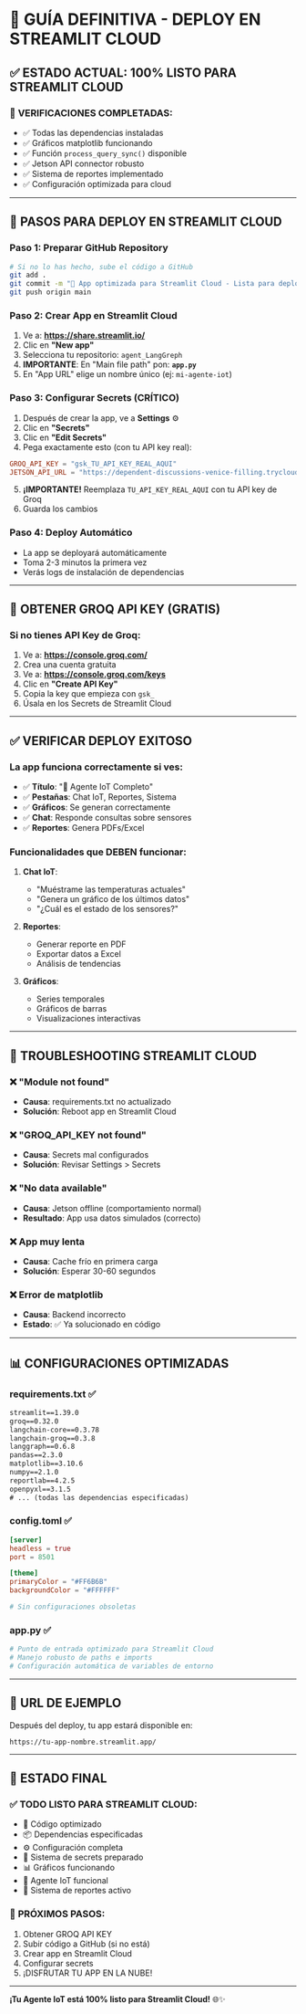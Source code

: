 # 🚀 GUÍA DEFINITIVA - DEPLOY EN STREAMLIT CLOUD

## ✅ ESTADO ACTUAL: 100% LISTO PARA STREAMLIT CLOUD

### 🎯 **VERIFICACIONES COMPLETADAS:**
- ✅ Todas las dependencias instaladas
- ✅ Gráficos matplotlib funcionando 
- ✅ Función `process_query_sync()` disponible
- ✅ Jetson API connector robusto
- ✅ Sistema de reportes implementado
- ✅ Configuración optimizada para cloud

---

## 🚀 **PASOS PARA DEPLOY EN STREAMLIT CLOUD**

### **Paso 1: Preparar GitHub Repository**
```bash
# Si no lo has hecho, sube el código a GitHub
git add .
git commit -m "🚀 App optimizada para Streamlit Cloud - Lista para deploy"
git push origin main
```

### **Paso 2: Crear App en Streamlit Cloud**
1. Ve a: **https://share.streamlit.io/**
2. Clic en **"New app"**
3. Selecciona tu repositorio: `agent_LangGreph`
4. **IMPORTANTE**: En "Main file path" pon: **`app.py`**
5. En "App URL" elige un nombre único (ej: `mi-agente-iot`)

### **Paso 3: Configurar Secrets (CRÍTICO)**
1. Después de crear la app, ve a **Settings** ⚙️
2. Clic en **"Secrets"**
3. Clic en **"Edit Secrets"**
4. Pega exactamente esto (con tu API key real):

```toml
GROQ_API_KEY = "gsk_TU_API_KEY_REAL_AQUI"
JETSON_API_URL = "https://dependent-discussions-venice-filling.trycloudflare.com"
```

5. **¡IMPORTANTE!** Reemplaza `TU_API_KEY_REAL_AQUI` con tu API key de Groq
6. Guarda los cambios

### **Paso 4: Deploy Automático**
- La app se deployará automáticamente
- Toma 2-3 minutos la primera vez
- Verás logs de instalación de dependencias

---

## 🔑 **OBTENER GROQ API KEY (GRATIS)**

### Si no tienes API Key de Groq:
1. Ve a: **https://console.groq.com/**
2. Crea una cuenta gratuita
3. Ve a: **https://console.groq.com/keys**
4. Clic en **"Create API Key"**
5. Copia la key que empieza con `gsk_`
6. Úsala en los Secrets de Streamlit Cloud

---

## ✅ **VERIFICAR DEPLOY EXITOSO**

### La app funciona correctamente si ves:
- ✅ **Título**: "🤖 Agente IoT Completo"
- ✅ **Pestañas**: Chat IoT, Reportes, Sistema
- ✅ **Gráficos**: Se generan correctamente
- ✅ **Chat**: Responde consultas sobre sensores
- ✅ **Reportes**: Genera PDFs/Excel

### Funcionalidades que DEBEN funcionar:
1. **Chat IoT**: 
   - "Muéstrame las temperaturas actuales"
   - "Genera un gráfico de los últimos datos"
   - "¿Cuál es el estado de los sensores?"

2. **Reportes**:
   - Generar reporte en PDF
   - Exportar datos a Excel
   - Análisis de tendencias

3. **Gráficos**:
   - Series temporales
   - Gráficos de barras
   - Visualizaciones interactivas

---

## 🚨 **TROUBLESHOOTING STREAMLIT CLOUD**

### ❌ **"Module not found"**
- **Causa**: requirements.txt no actualizado
- **Solución**: Reboot app en Streamlit Cloud

### ❌ **"GROQ_API_KEY not found"** 
- **Causa**: Secrets mal configurados
- **Solución**: Revisar Settings > Secrets

### ❌ **"No data available"**
- **Causa**: Jetson offline (comportamiento normal)
- **Resultado**: App usa datos simulados (correcto)

### ❌ **App muy lenta**
- **Causa**: Cache frío en primera carga
- **Solución**: Esperar 30-60 segundos

### ❌ **Error de matplotlib**
- **Causa**: Backend incorrecto
- **Estado**: ✅ Ya solucionado en código

---

## 📊 **CONFIGURACIONES OPTIMIZADAS**

### **requirements.txt** ✅ 
```txt
streamlit==1.39.0
groq==0.32.0
langchain-core==0.3.78
langchain-groq==0.3.8
langgraph==0.6.8
pandas==2.3.0
matplotlib==3.10.6
numpy==2.1.0
reportlab==4.2.5
openpyxl==3.1.5
# ... (todas las dependencias especificadas)
```

### **config.toml** ✅
```toml
[server]
headless = true
port = 8501

[theme]
primaryColor = "#FF6B6B"
backgroundColor = "#FFFFFF"

# Sin configuraciones obsoletas
```

### **app.py** ✅ 
```python
# Punto de entrada optimizado para Streamlit Cloud
# Manejo robusto de paths e imports
# Configuración automática de variables de entorno
```

---

## 🎯 **URL DE EJEMPLO**

Después del deploy, tu app estará disponible en:
```
https://tu-app-nombre.streamlit.app/
```

---

## 🎉 **ESTADO FINAL**

### ✅ **TODO LISTO PARA STREAMLIT CLOUD:**
- 🔧 Código optimizado
- 📦 Dependencias especificadas
- ⚙️ Configuración completa
- 🔐 Sistema de secrets preparado
- 📊 Gráficos funcionando
- 🤖 Agente IoT funcional
- 📑 Sistema de reportes activo

### 🚀 **PRÓXIMOS PASOS:**
1. Obtener GROQ API KEY
2. Subir código a GitHub (si no está)
3. Crear app en Streamlit Cloud
4. Configurar secrets
5. ¡DISFRUTAR TU APP EN LA NUBE!

---

**¡Tu Agente IoT está 100% listo para Streamlit Cloud!** 🌐✨